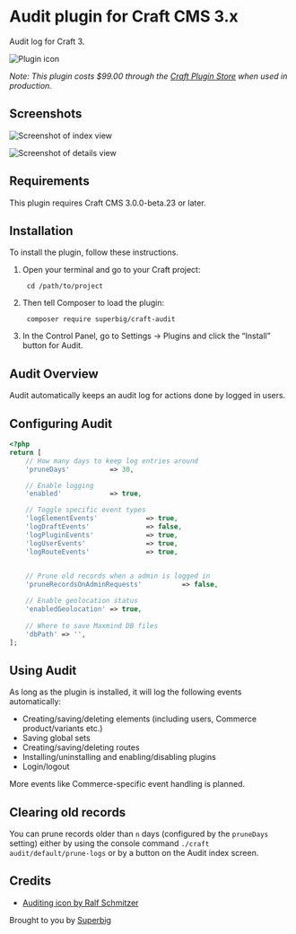 # Audit plugin for Craft CMS 3.x

Audit log for Craft 3.

![Plugin icon](resources/img/icon.png)

_Note: This plugin costs $99.00 through the [Craft Plugin Store](https://plugins.craftcms.com/audit) when used in production._

## Screenshots

![Screenshot of index view](resources/screenshots/audit-index.png)

![Screenshot of details view](resources/screenshots/audit-details.png)

## Requirements

This plugin requires Craft CMS 3.0.0-beta.23 or later.

## Installation

To install the plugin, follow these instructions.

1. Open your terminal and go to your Craft project:

        cd /path/to/project

2. Then tell Composer to load the plugin:

        composer require superbig/craft-audit

3. In the Control Panel, go to Settings → Plugins and click the “Install” button for Audit.

## Audit Overview

Audit automatically keeps an audit log for actions done by logged in users.

## Configuring Audit

```php
<?php
return [
    // How many days to keep log entries around
    'pruneDays'          => 30,

    // Enable logging
    'enabled'            => true,

    // Toggle specific event types
    'logElementEvents'            => true,
    'logDraftEvents'              => false,
    'logPluginEvents'             => true,
    'logUserEvents'               => true,
    'logRouteEvents'              => true,

    
    // Prune old records when a admin is logged in
    'pruneRecordsOnAdminRequests'          => false,

    // Enable geolocation status
    'enabledGeolocation' => true,
    
    // Where to save Maxmind DB files
    'dbPath' => '',
];
```

## Using Audit

As long as the plugin is installed, it will log the following events automatically:

- Creating/saving/deleting elements (including users, Commerce product/variants etc.)
- Saving global sets
- Creating/saving/deleting routes
- Installing/uninstalling and enabling/disabling plugins
- Login/logout

More events like Commerce-specific event handling is planned.

## Clearing old records

You can prune records older than `n` days (configured by the `pruneDays` setting) either by using the console command `./craft audit/default/prune-logs` or by a button on the Audit index screen. 

## Credits

- [Auditing icon by Ralf Schmitzer](https://thenounproject.com/term/auditing/960985)

Brought to you by [Superbig](https://superbig.co)
